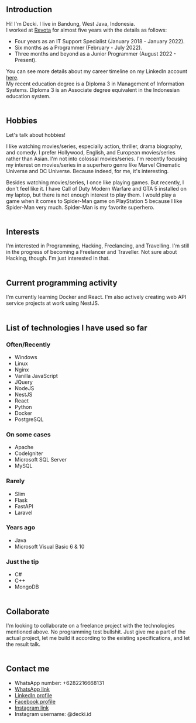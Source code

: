 ## Introduction

Hi! I'm Decki. I live in Bandung, West Java, Indonesia.<br>
I worked at [Revota](https://github.com/revota) for almost five years with the details as follows:<br>

- Four years as an IT Support Specialist (January 2018 - January 2022).
- Six months as a Programmer (February - July 2022).
- Three months and beyond as a Junior Programmer (August 2022 - Present).

You can see more details about my career timeline on my LinkedIn account [here](https://linkedin.com/in/decki/).<br>
My recent education degree is a Diploma 3 in Management of Information Systems. Diploma 3 is an Associate degree equivalent in the Indonesian education system.<br><br>

## Hobbies

Let's talk about hobbies!

I like watching movies/series, especially action, thriller, drama biography, and comedy. I prefer Hollywood, English, and European movies/series rather than Asian. I'm not into colossal movies/series. I'm recently focusing my interest on movies/series in a superhero genre like Marvel Cinematic Universe and DC Universe. Because indeed, for me, it's interesting.

Besides watching movies/series, I once like playing games. But recently, I don't feel like it. I have Call of Duty Modern Warfare and GTA 5 installed on my laptop, but there is not enough interest to play them. I would play a game when it comes to Spider-Man game on PlayStation 5 because I like Spider-Man very much. Spider-Man is my favorite superhero.<br><br>

## Interests

I'm interested in Programming, Hacking, Freelancing, and Travelling. I'm still in the progress of becoming a Freelancer and Traveller. Not sure about Hacking, though. I'm just interested in that.<br><br>

## Current programming activity

I'm currently learning Docker and React. I'm also actively creating web API service projects at work using NestJS.<br><br>

## List of technologies I have used so far

### Often/Recently
- Windows
- Linux
- Nginx
- Vanilla JavaScript
- JQuery
- NodeJS
- NestJS
- React
- Python
- Docker
- PostgreSQL

### On some cases
- Apache
- CodeIgniter
- Microsoft SQL Server
- MySQL

### Rarely
- Slim
- Flask
- FastAPI
- Laravel

### Years ago
- Java
- Microsoft Visual Basic 6 & 10

### Just the tip
- C#
- C++
- MongoDB<br><br>

## Collaborate

I'm looking to collaborate on a freelance project with the technologies mentioned above. No programming test bullshit. Just give me a part of the actual project, let me build it according to the existing specifications, and let the result talk.<br><br>

## Contact me

- WhatsApp number: +6282216668131
- [WhatsApp link](https://api.whatsapp.com/send?phone=6282216668131)
- [LinkedIn profile](https://linkedin.com/in/decki/)
- [Facebook profile](https://facebook.com/deckiherdiawans)
- [Instagram link](https://instagram.com/decki.id/)
- Instagram username: @decki.id
